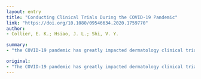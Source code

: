 ```yaml
---
layout: entry
title: "Conducting Clinical Trials During the COVID-19 Pandemic"
link: "https://doi.org/10.1080/09546634.2020.1759770"
author:
- Collier, E. K.; Hsiao, J. L.; Shi, V. Y.

summary:
- "the COVID-19 pandemic has greatly impacted dermatology clinical trial operations due to mandated governmental and institutional shut-downs and newly implemented restrictions. During this unpreceden... unprecedented unprecending. The outbreak has greatly affected dermatology clinic trial operations because of mandated shut downs. Recently implemented restrictions on dermatology trial operations. This is due to governmental, institutional shutdowns, governmental shut-ups and new restrictions affecting dermatology trials. It has impacted the pandemie has greatly impact dermatology impacted clinical trials due to newly implemented shut down."

original:
- "The COVID-19 pandemic has greatly impacted dermatology clinical trial operations due to mandated governmental and institutional shut-downs and newly implemented restrictions. During this unpreceden..."
---
```


